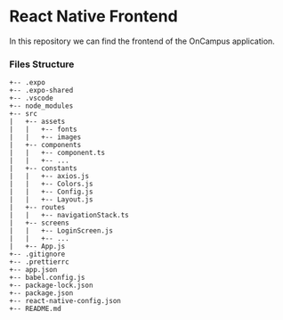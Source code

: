 # React Native Frontend

In this repository we can find the frontend of the OnCampus application.

### Files Structure

```
+-- .expo
+-- .expo-shared
+-- .vscode
+-- node_modules
+-- src
|   +-- assets
|   |   +-- fonts
|   |   +-- images
|   +-- components
|   |   +-- component.ts
|   |   +-- ...
|   +-- constants
|   |   +-- axios.js
|   |   +-- Colors.js
|   |   +-- Config.js
|   |   +-- Layout.js
|   +-- routes
|   |   +-- navigationStack.ts
|   +-- screens
|   |   +-- LoginScreen.js
|   |   +-- ...
|   +-- App.js
+-- .gitignore
+-- .prettierrc
+-- app.json
+-- babel.config.js
+-- package-lock.json
+-- package.json
+-- react-native-config.json
+-- README.md
```

